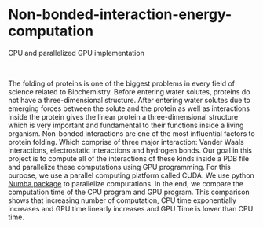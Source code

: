 # Non-bonded-interaction-energy-computation
CPU and parallelized GPU implementation

</br>
<p text-align: justify>
The folding of proteins is one of the biggest problems in every field of science related to
Biochemistry. Before entering water solutes, proteins do not have a three-dimensional
structure. After entering water solutes due to emerging forces between the solute and the
protein as well as interactions inside the protein gives the linear protein a three-dimensional
structure which is very important and fundamental to their functions inside a living organism.
Non-bonded interactions are one of the most influential factors to protein folding. Which
comprise of three major interaction: Vander Waals interactions, electrostatic interactions and
hydrogen bonds. Our goal in this project is to compute all of the interactions of these kinds
inside a PDB file and parallelize these computations using GPU programming. For this
purpose, we use a parallel computing platform called CUDA. We use python <a href="http://numba.pydata.org/">Numba
package</a> to parallelize computations. In the end, we compare the computation time of the
CPU program and GPU program. This comparison shows that increasing number of
computation, CPU time exponentially increases and GPU time linearly increases and GPU
Time is lower than CPU time.
</p>
